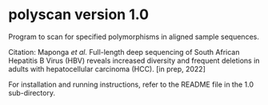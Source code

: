 # polyscan version 1.0

Program to scan for specified polymorphisms in aligned sample sequences.

Citation: Maponga _et al._ Full-length deep sequencing of South African 
Hepatitis B Virus (HBV) reveals increased diversity 
and frequent deletions in adults with hepatocellular carcinoma (HCC). [in prep, 2022]

For installation and running instructions, refer to the README file in the 1.0 sub-directory.
